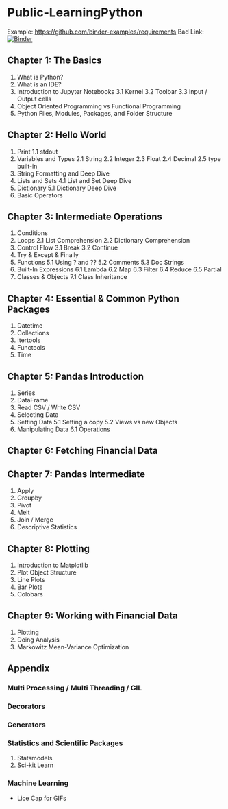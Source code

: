 # Public-LearningPython

Example: https://github.com/binder-examples/requirements
Bad Link: [![Binder](http://mybinder.org/badge.svg)](http://beta.mybinder.org/v2/gh/binder-examples/requirements/master)

## Chapter 1: The Basics
1. What is Python?
2. What is an IDE?
3. Introduction to Jupyter Notebooks
  3.1 Kernel
  3.2 Toolbar
  3.3 Input / Output cells
4. Object Oriented Programming vs Functional Programming
5. Python Files, Modules, Packages, and Folder Structure

## Chapter 2: Hello World
1. Print
  1.1 stdout
2. Variables and Types
  2.1 String
  2.2 Integer
  2.3 Float
  2.4 Decimal
  2.5 type built-in
3. String Formatting and Deep Dive
4. Lists and Sets
  4.1 List and Set Deep Dive
5. Dictionary
  5.1 Dictionary Deep Dive
6. Basic Operators

## Chapter 3: Intermediate Operations
1. Conditions
2. Loops
  2.1 List Comprehension
  2.2 Dictionary Comprehension
3. Control Flow
  3.1 Break
  3.2 Continue
4. Try & Except & Finally
5. Functions
  5.1 Using ? and ??
  5.2 Comments
  5.3 Doc Strings
6. Built-In Expressions
  6.1 Lambda
  6.2 Map
  6.3 Filter
  6.4 Reduce
  6.5 Partial
7. Classes & Objects
  7.1 Class Inheritance

## Chapter 4: Essential & Common Python Packages
1. Datetime
2. Collections
3. Itertools
4. Functools
5. Time

## Chapter 5: Pandas Introduction
1. Series
2. DataFrame
3. Read CSV / Write CSV
4. Selecting Data
5. Setting Data
  5.1 Setting a copy
  5.2 Views vs new Objects
6. Manipulating Data
  6.1 Operations

## Chapter 6: Fetching Financial Data

## Chapter 7: Pandas Intermediate
1. Apply
2. Groupby
3. Pivot
4. Melt
5. Join / Merge
6. Descriptive Statistics

## Chapter 8: Plotting
1. Introduction to Matplotlib
2. Plot Object Structure
3. Line Plots
4. Bar Plots
5. Colobars

## Chapter 9: Working with Financial Data
1. Plotting
2. Doing Analysis
3. Markowitz Mean-Variance Optimization

## Appendix
### Multi Processing / Multi Threading / GIL
### Decorators
### Generators
### Statistics and Scientific Packages
1. Statsmodels
2. Sci-kit Learn
### Machine Learning



- Lice Cap for GIFs
